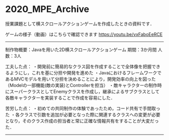 # 2020_MPE_Archive
授業課題として横スクロールアクションゲームを作成したときの資料です．

ゲームの様子（動画）はこちらで確認できます
https://youtu.be/vxFaboEeRCE



--------------------------------------------------

制作物概要：Javaを用いた2D横スクロールアクションゲーム
期間：3か月間
人数：3人

工夫した点：
・開発前に簡易的なクラス図を作成することで全体像を把握できるようにし，これを基に分担や開発を進めた
・JavaにおけるフレームワークであるMVCモデルを用いて分担を決めることにより，開発効率の向上を図った（Modelの一部機能(敵の実装)とControllerを担当）
・敵キャラクターの制作時にスーパークラスとしてEnemyクラスを作成し，継承によるサブクラスとして各敵キャラクターを実装することで作成を容易にした．

苦労した点：
・初めての共同制作の体験であったため，コード共有で手間取った
・各クラスで引数を追加が必要となった際に関連するクラスへの変更が必要となり，そのクラス作成の担当者と常に正確な情報共有をすることが大変だった．

---------------------------------------------------
